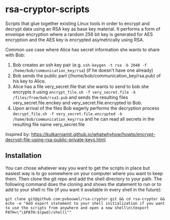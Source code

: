 # rsa-cryptor-scripts

Scripts that glue together existing Linux tools in order to encrypt and decrypt data using an RSA key as base key material.  It performs a form of envelope encryption where a random 256 bit key is generated for AES encryption and the AES key is encrypted asymetrically using RSA.

Common use case where Alice has secret information she wants to share with Bob:

1) Bob creates an ssh key pair (e.g. `ssh-keygen -t rsa -b 2048 -f /home/bob/communication_key/rsa`) (if he doesn't have one already)
2) Bob sends the public part (/home/bob/communication_key/rsa.pub) of his key to Alice.
3) Alice has a file very_secret.file that she wants to send to bob she encrypts it using `encrypt_file.sh -f very_secret.file -k /files/from/bob/rsa3.pub` and sends the resulting files very_secret.file.enckey and very_secret.file.encrypted to Bob.
4) Upon arrival of the files Bob eagerly performs the decryption process `decrypt_file.sh -f very_secret.file.encrypted -k /home/bob/communication_key/rsa` and he can read all secrets in the resulting file name very_secret.file


Inspired by: https://kulkarniamit.github.io/whatwhyhow/howto/encrypt-decrypt-file-using-rsa-public-private-keys.html


## Installation

You can chose whatever way you want to get the scripts in place but easiest way is to go somewhere on your computer where you want to keep them.
Then clone the git repo and add the shell directory to your path. The following command does the cloning and shows the statement to run or to add to your shell rc file (if you want it available in every shell in the future):
```
git clone git@github.com:pvbouwel/rsa-cryptor.git && cd rsa-cryptor && echo -e "Add export statement to your shell initialization if you want to use the scripts from anywhere and open a new shell\n\texport PATH=\"\$PATH:$(pwd)/shell\""
```
